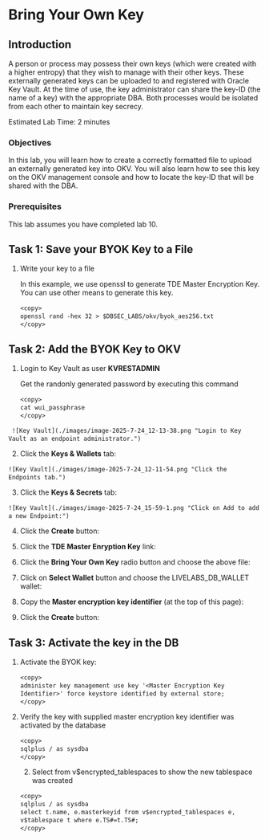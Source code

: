 # Bring Your Own Key

## Introduction
A person or process may possess their own keys (which were created with a higher entropy) that they wish to manage with their other keys. These externally generated keys can be uploaded to and registered with Oracle Key Vault. At the time of use, the key administrator can share the key-ID (the name of a key) with the appropriate DBA. Both processes would be isolated from each other to maintain key secrecy.

Estimated Lab Time: 2 minutes

### Objectives
In this lab, you will learn how to create a correctly formatted file to upload an externally generated key into OKV. You will also learn how to see this key on the OKV management console and how to locate the key-ID that will be shared with the DBA.

### Prerequisites
This lab assumes you have completed lab 10.


## Task 1: Save your BYOK Key to a File

1.  Write your key to a file

    In this example, we use openssl to generate TDE Master Encryption Key. You can use other means to generate this key.

    ```
    <copy>
    openssl rand -hex 32 > $DBSEC_LABS/okv/byok_aes256.txt
    </copy>
    ```


## Task 2: Add the BYOK Key to OKV

1.  Login to Key Vault as user **KVRESTADMIN**

    Get the randonly generated password by executing this command

    ```
    <copy>
    cat wui_passphrase
    </copy>
    ```
<!-- TODO - change image -->
     ![Key Vault](./images/image-2025-7-24_12-13-38.png "Login to Key Vault as an endpoint administrator.")

2. Click the **Keys & Wallets** tab:
<!-- TODO - change image -->

    ![Key Vault](./images/image-2025-7-24_12-11-54.png "Click the Endpoints tab.")

3. Click the **Keys & Secrets** tab:
<!-- TODO - change image -->
    ![Key Vault](./images/image-2025-7-24_15-59-1.png "Click on Add to add a new Endpoint:")

4. Click the **Create** button:

5. Click the **TDE Master Enryption Key** link:
6. Click the **Bring Your Own Key** radio button and choose the above file:

7. Click on **Select Wallet** button and choose the LIVELABS_DB_WALLET wallet:

8. Copy the **Master encryption key identifier** (at the top of this page):

9. Click the **Create** button:
<!-- TODO - add image -->

## Task 3: Activate the key in the DB

1. Activate the BYOK key:

    ````
    <copy>
    administer key management use key '<Master Encryption Key Identifier>' force keystore identified by external store;
    </copy>
    ````

2. Verify the key with supplied master encryption key identifier was activated by the database

    ````plaintext
    <copy>
    sqlplus / as sysdba
    </copy>
    ````


    2. Select from v$encrypted_tablespaces to show the new tablespace was created

    ````plaintext
    <copy>
    sqlplus / as sysdba
    select t.name, e.masterkeyid from v$encrypted_tablespaces e, v$tablespace t where e.TS#=t.TS#;
    </copy>
    ````